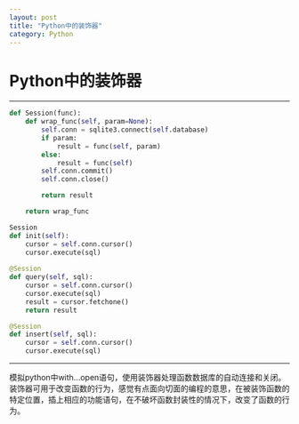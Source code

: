 ```yaml
---
layout: post
title: "Python中的装饰器"
category: Python
---
```


# Python中的装饰器
---
```python
def Session(func):
	def wrap_func(self, param=None):
		self.conn = sqlite3.connect(self.database)
		if param:
			result = func(self, param)
		else:
			result = func(self)
		self.conn.commit()
		self.conn.close()

		return result

	return wrap_func

Session
def init(self):
	cursor = self.conn.cursor()
	cursor.execute(sql)
	
@Session
def query(self, sql):
	cursor = self.conn.cursor()
	cursor.execute(sql)
	result = cursor.fetchone()
	return result

@Session
def insert(self, sql):
	cursor = self.conn.cursor()
	cursor.execute(sql)
```
---
模拟python中with...open语句，使用装饰器处理函数数据库的自动连接和关闭。
装饰器可用于改变函数的行为，感觉有点面向切面的编程的意思，在被装饰函数的特定位置，插上相应的功能语句，在不破坏函数封装性的情况下，改变了函数的行为。

